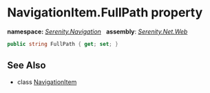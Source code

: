 # NavigationItem.FullPath property
**namespace:** *[Serenity.Navigation](../../README.md#serenity.navigation-namespace)*   **assembly**: *[Serenity.Net.Web](../../README.md)*

```csharp
public string FullPath { get; set; }
```

## See Also

* class [NavigationItem](../NavigationItem.md)